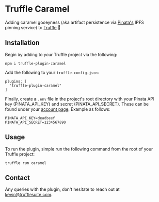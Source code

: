 # Truffle Caramel

Adding caramel gooeyness (aka artifact persistence via [Pinata's](http://pinata.cloud/) IPFS pinning service) to [Truffle](https://www.trufflesuite.com/) 🍬

## Installation

Begin by adding to your Truffle project via the following:

```
npm i truffle-plugin-caramel
```

Add the following to your `truffle-config.json`:

```
plugins: [
  "truffle-plugin-caramel"
]
```

Finally, create a `.env` file in the project's root directory with your Pinata API key (PINATA_API_KEY) and secret (PINATA_API_SECRET). These can be found under your [account page](https://pinata.cloud/account). Example as follows:

```
PINATA_API_KEY=deadbeef
PINATA_API_SECRET=1234567890
```

## Usage

To run the plugin, simple run the following command from the root of your Truffle project:

```
truffle run caramel
```

## Contact

Any queries with the plugin, don't hesitate to reach out at kevin@trufflesuite.com.